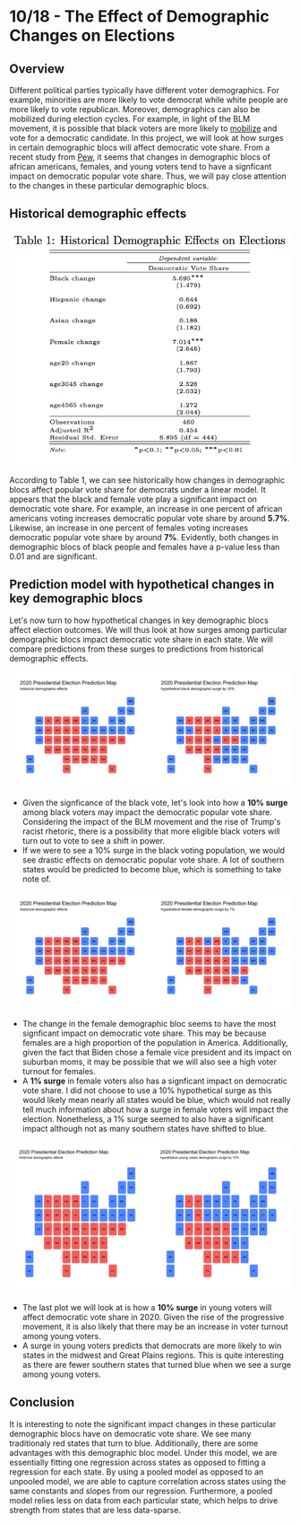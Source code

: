 # 10/18 - The Effect of Demographic Changes on Elections

## Overview

Different political parties typically have different voter demographics. For example, minorities are more likely to vote democrat while white people are more likely to vote republican. Moreover, demographics can also be mobilized during election cycles. For example, in light of the BLM movement, it is possible that black voters are more likely to [mobilize](https://fivethirtyeight.com/features/the-partisan-gender-and-generational-differences-among-black-voters-heading-into-election-day/) and vote for a democratic candidate. In this project, we will look at how surges in certain demographic blocs will affect democratic vote share. From a recent study from [Pew](https://www.pewresearch.org/methods/2020/09/08/democrats-made-gains-from-multiple-sources-in-2018-midterm-victories/), it seems that changes in demographic blocs of african americans, females, and young voters tend to have a signficant impact on democratic popular vote share. Thus, we will pay close attention to the changes in these particular demographic blocs. 

## Historical demographic effects

![](../figures/demographic_table.png)

According to Table 1, we can see historically how changes in demographic blocs affect popular vote share for democrats under a linear model. It appears that the black and female vote play a significant impact on democratic vote share. For example, an increase in one percent of african americans voting increases democratic popular vote share by around **5.7%**. Likewise, an increase in one percent of females voting increases democratic popular vote share by around **7%**. Evidently, both changes in demographic blocs of black people and females have a p-value less than 0.01 and are significant. 

## Prediction model with hypothetical changes in key demographic blocs

Let's now turn to how hypothetical changes in key demographic blocs affect election outcomes. We will thus look at how surges among particular demographic blocs impact democratic vote share in each state. We will compare predictions from these surges to predictions from historical demographic effects. 

![](../figures/black.png)

+ Given the signficance of the black vote, let's look into how a **10% surge** among black voters may impact the democratic popular vote share. Considering the impact of the BLM movement and the rise of Trump's racist rhetoric, there is a possibility that more eligible black voters will turn out to vote to see a shift in power.
+ If we were to see a 10% surge in the black voting population, we would see drastic effects on democratic popular vote share. A lot of southern states would be predicted to become blue, which is something to take note of. 

![](../figures/female.png)

+ The change in the female demographic bloc seems to have the most signficant impact on democratic vote share. This may be because females are a high proportion of the population in America. Additionally, given the fact that Biden chose a female vice president and its impact on suburban moms, it may be possible that we will also see a high voter turnout for females. 
+ A **1% surge** in female voters also has a signficant impact on democratic vote share. I did not choose to use a 10% hypothetical surge as this would likely mean nearly all states would be blue, which would not really tell much information about how a surge in female voters will impact the election. Nonetheless, a 1% surge seemed to also have a significant impact although not as many southern states have shifted to blue. 

![](../figures/young.png)

+ The last plot we will look at is how a **10% surge** in young voters will affect democratic vote share in 2020. Given the rise of the progressive movement, it is also likely that there may be an increase in voter turnout among young voters. 
+ A surge in young voters predicts that democrats are more likely to win states in the midwest and Great Plains regions. This is quite interesting as there are fewer southern states that turned blue when we see a surge among young voters. 

## Conclusion

It is interesting to note the significant impact changes in these particular demographic blocs have on democratic vote share. We see many traditionaly red states that turn to blue. Additionally, there are some advantages with this demographic bloc model. Under this model, we are essentially fitting one regression across states as opposed to fitting a regression for each state. By using a pooled model as opposed to an unpooled model, we are able to capture correlation across states using the same constants and slopes from our regression. Furthermore, a pooled model relies less on data from each particular state, which helps to drive strength from states that are less data-sparse. 



 